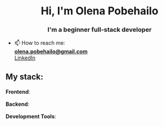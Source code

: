 <h1 align="center"> Hi, I'm Olena Pobehailo</h1>
<h3 align="center"> I'm a beginner full-stack developer</h3>

- 📫 How to reach me:  
  **olena.pobehailo@gmail.com**  
  <a href="https://www.linkedin.com/in/olena-pobehailo/">LinkedIn</a>  

## My stack:

**Frontend**: <img src="https://img.shields.io/badge/html5-%23E34F26.svg?style=for-the-badge&logo=html5&logoColor=white" height="16" /><img src="https://img.shields.io/badge/CSS3-1572B6?style=for-the-badge&logo=css3&logoColor=white" height="16" /><img src="https://img.shields.io/badge/SASS-hotpink.svg?style=for-the-badge&logo=SASS&logoColor=white" height="16" /><img src="https://img.shields.io/badge/javascript-%23323330.svg?style=for-the-badge&logo=javascript&logoColor=%23F7DF1E" height="16" /><img src="https://img.shields.io/badge/react-%2320232a.svg?style=for-the-badge&logo=react&logoColor=%2361DAFB" height="16" /><img src="https://img.shields.io/badge/redux-%23593d88.svg?style=for-the-badge&logo=redux&logoColor=white" height="16" /><img src="https://img.shields.io/badge/typescript-%23007ACC.svg?style=for-the-badge&logo=typescript&logoColor=white" height="16" />

**Backend**: <img src="https://img.shields.io/badge/node.js-6DA55F?style=for-the-badge&logo=node.js&logoColor=white" height="16" />

**Development Tools**: <img src="https://img.shields.io/badge/Visual%20Studio%20Code-0078d7.svg?style=for-the-badge&logo=visual-studio-code&logoColor=white" height="16" /><img src="https://img.shields.io/badge/Figma-%23F24E1E.svg?style=for-the-badge&logo=figma&logoColor=white" height="16" /><img src="https://img.shields.io/badge/GitHub-%23121011.svg?style=for-the-badge&logo=github&logoColor=white" height="16" /><img src="https://img.shields.io/badge/Git-%23F05033.svg?style=for-the-badge&logo=git&logoColor=white" height="16" /><img src="https://img.shields.io/badge/Vercel-%23000000.svg?style=for-the-badge&logo=vercel&logoColor=white" height="16" /><img src="https://img.shields.io/badge/Postman-FF6C37?style=for-the-badge&logo=postman&logoColor=white" height="16" /><img src="https://img.shields.io/badge/Trello-%23026AA7.svg?style=for-the-badge&logo=Trello&logoColor=white" height="16" /> <img src="https://img.shields.io/badge/render-%233f3f3f.svg?style=for-the-badge&logoColor=white" height="16" />


<!--
**OlenaPobehailo/OlenaPobehailo** is a ✨ _special_ ✨ repository because its `README.md` (this file) appears on your GitHub profile.

Here are some ideas to get you started:

- 🔭 I’m currently working on ...
- 🌱 I’m currently learning ...
- 👯 I’m looking to collaborate on ...
- 🤔 I’m looking for help with ...
- 💬 Ask me about ...
- 😄 Pronouns: ...
- ⚡ Fun fact: ...
-->
